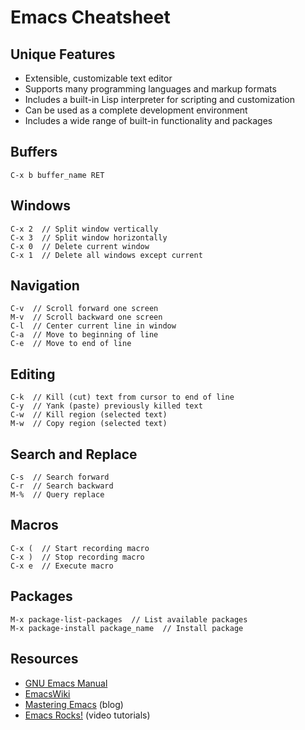 # Emacs Cheatsheet

## Unique Features
- Extensible, customizable text editor
- Supports many programming languages and markup formats
- Includes a built-in Lisp interpreter for scripting and customization
- Can be used as a complete development environment
- Includes a wide range of built-in functionality and packages

## Buffers
```emacs
C-x b buffer_name RET
```

## Windows
```emacs
C-x 2  // Split window vertically
C-x 3  // Split window horizontally
C-x 0  // Delete current window
C-x 1  // Delete all windows except current
```

## Navigation
```emacs
C-v  // Scroll forward one screen
M-v  // Scroll backward one screen
C-l  // Center current line in window
C-a  // Move to beginning of line
C-e  // Move to end of line
```

## Editing
```emacs
C-k  // Kill (cut) text from cursor to end of line
C-y  // Yank (paste) previously killed text
C-w  // Kill region (selected text)
M-w  // Copy region (selected text)
```

## Search and Replace
```emacs
C-s  // Search forward
C-r  // Search backward
M-%  // Query replace
```

## Macros
```emacs
C-x (  // Start recording macro
C-x )  // Stop recording macro
C-x e  // Execute macro
```

## Packages
```emacs
M-x package-list-packages  // List available packages
M-x package-install package_name  // Install package
```

## Resources
- [GNU Emacs Manual](https://www.gnu.org/software/emacs/manual/)
- [EmacsWiki](https://www.emacswiki.org/)
- [Mastering Emacs](https://www.masteringemacs.org/) (blog)
- [Emacs Rocks!](http://emacsrocks.com/) (video tutorials)
